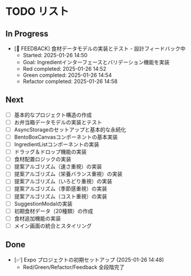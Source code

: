 # TODO リスト

## In Progress
- [📝 FEEDBACK] 食材データモデルの実装とテスト - 設計フィードバック中
  - Started: 2025-01-26 14:50
  - Goal: Ingredientインターフェースとバリデーション機能を実装
  - Red completed: 2025-01-26 14:52
  - Green completed: 2025-01-26 14:54
  - Refactor completed: 2025-01-26 14:58

## Next
- [ ] 基本的なプロジェクト構造の作成
- [ ] お弁当箱データモデルの実装とテスト
- [ ] AsyncStorageのセットアップと基本的な永続化
- [ ] BentoBoxCanvasコンポーネントの基本実装
- [ ] IngredientListコンポーネントの実装
- [ ] ドラッグ＆ドロップ機能の実装
- [ ] 食材配置ロジックの実装
- [ ] 提案アルゴリズム（速さ重視）の実装
- [ ] 提案アルゴリズム（栄養バランス重視）の実装
- [ ] 提案アルゴリズム（いろどり重視）の実装
- [ ] 提案アルゴリズム（季節感重視）の実装
- [ ] 提案アルゴリズム（コスト重視）の実装
- [ ] SuggestionModalの実装
- [ ] 初期食材データ（20種類）の作成
- [ ] 食材追加機能の実装
- [ ] メイン画面の統合とスタイリング

## Done
- [✅] Expo プロジェクトの初期セットアップ (2025-01-26 14:48)
  - Red/Green/Refactor/Feedback 全段階完了